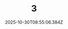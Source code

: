 ---
title: "3"
description: ""
image: "/uploads/photos/1761814506380-3.webp"
display: "/uploads/photos/1761814506380-3-display.webp"
thumbnail: "/uploads/photos/1761814506380-3-thumb.webp"
width: 6000
height: 4000
featured: true
date: 2025-10-30T08:55:06.384Z
order: 20
---